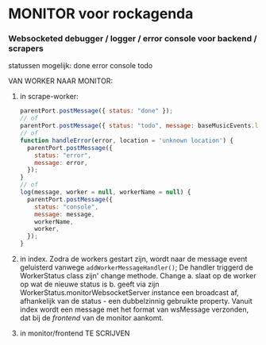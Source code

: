 # MONITOR voor rockagenda

### Websocketed debugger / logger / error console voor backend / scrapers

statussen mogelijk: done error console todo

VAN WORKER NAAR MONITOR:

1.  in scrape-worker:

    ```js
    parentPort.postMessage({ status: "done" });
    // of
    parentPort.postMessage({ status: "todo", message: baseMusicEvents.length });
    // of
    function handleError(error, location = 'unknown location') {
      parentPort.postMessage({
        status: "error",
        message: error,
      });
    }
    // of
    log(message, worker = null, workerName = null) {
      parentPort.postMessage({
        status: "console",
        message: message,
        workerName,
        worker,
      });
    }
    ```

2.  in index. Zodra de workers gestart zijn, wordt naar de message event geluisterd vanwege `addWorkerMessageHandler()`; De handler triggerd de WorkerStatus class zijn' change methode. Change a. slaat op de worker op wat de nieuwe status is b. geeft via zijn WorkerStatus.monitorWebsocketServer instance een broadcast af, afhankelijk van de status - een dubbelzinnig gebruikte property.
    Vanuit index wordt een message met het format van wsMessage verzonden, dat bij de _frontend_ van de monitor aankomt.

3.  in monitor/frontend
    TE SCRIJVEN
